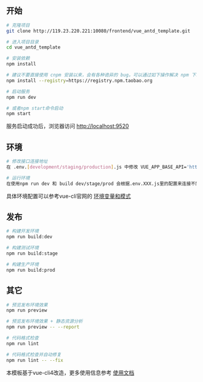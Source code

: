 ## 开始

```bash
# 克隆项目
git clone http://119.23.220.221:10080/frontend/vue_antd_template.git

# 进入项目目录
cd vue_antd_template

# 安装依赖
npm install

# 建议不要直接使用 cnpm 安装以来，会有各种诡异的 bug。可以通过如下操作解决 npm 下载速度慢的问题
npm install --registry=https://registry.npm.taobao.org

# 启动服务
npm run dev

# 或者npm start命令启动
npm start
```

服务启动成功后，浏览器访问 [http://localhost:9520](http://localhost:9520)


## 环境

```bash
# 修改接口连接地址
在 .env.[development/staging/production].js 中修改 VUE_APP_BASE_API='http://接口地址'

# 运行环境
在使用npm run dev 和 build dev/stage/prod 会根据.env.XXX.js里的配置来连接不同环境的接口地址
```

具体环境配置可以参考vue-cli官网的 [环境变量和模式](https://cli.vuejs.org/zh/guide/mode-and-env.html)


## 发布

```bash
# 构建开发环境
npm run build:dev

# 构建测试环境
npm run build:stage

# 构建生产环境
npm run build:prod
```


## 其它

```bash
# 预览发布环境效果
npm run preview

# 预览发布环境效果 + 静态资源分析
npm run preview -- --report

# 代码格式检查
npm run lint

# 代码格式检查并自动修复
npm run lint -- --fix
```

本模板基于vue-cli4改造，更多使用信息参考 [使用文档](https://cli.vuejs.org/zh/)